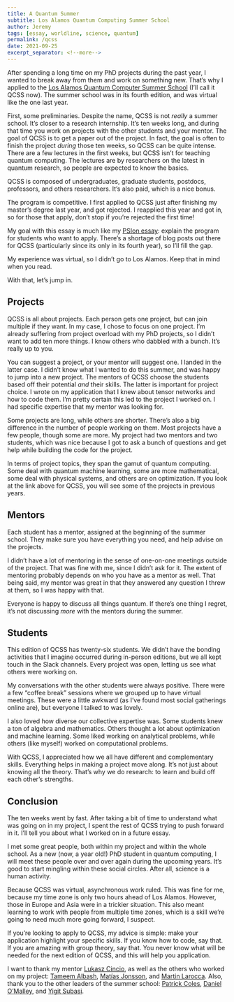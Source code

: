 ```yaml
---
title: A Quantum Summer
subtitle: Los Alamos Quantum Computing Summer School
author: Jeremy
tags: [essay, worldline, science, quantum]
permalink: /qcss
date: 2021-09-25
excerpt_separator: <!--more--> 
---
```


After spending a long time on my PhD projects during the past year, I wanted to break away from them and work on something new. That’s why I applied to the [Los Alamos Quantum Computer Summer School](https://www.lanl.gov/projects/national-security-education-center/information-science-technology/summer-schools/quantumcomputing/index.php) (I’ll call it QCSS now). The summer school was in its fourth edition, and was virtual like the one last year.

<!--more-->

First, some preliminaries. Despite the name, QCSS is not *really* a summer school. It’s closer to a research internship. It’s ten weeks long, and during that time you work on projects with the other students and your mentor. The goal of QCSS is to get a paper out of the project. In fact, the goal is often to finish the project *during* those ten weeks, so QCSS can be quite intense. There are a few lectures in the first weeks, but QCSS isn’t for teaching quantum computing. The lectures are by researchers on the latest in quantum research, so people are expected to know the basics.

QCSS is composed of undergraduates, graduate students, postdocs, professors, and others researchers. It’s also paid, which is a nice bonus.

The program is competitive. I first applied to QCSS just after finishing my master’s degree last year, and got rejected. I reapplied this year and got in, so for those that apply, don’t stop if you’re rejected the first time!

My goal with this essay is much like my [PSIon essay](https://cotejer.github.io/psion): explain the program for students who want to apply. There’s a shortage of blog posts out there for QCSS (particularly since its only in its fourth year), so I’ll fill the gap.

My experience was virtual, so I didn’t go to Los Alamos. Keep that in mind when you read.

With that, let’s jump in.

## Projects

QCSS is all about projects. Each person gets one project, but can join multiple if they want. In my case, I chose to focus on one project. I’m already suffering from project overload with my PhD projects, so I didn’t want to add ten more things. I know others who dabbled with a bunch. It’s really up to you.

You can suggest a project, or your mentor will suggest one. I landed in the latter case. I didn’t know what I wanted to do this summer, and was happy to jump into a new project. The mentors of QCSS choose the students based off their potential *and* their skills. The latter is important for project choice. I wrote on my application that I knew about tensor networks and how to code them. I’m pretty certain this led to the project I worked on. I had specific expertise that my mentor was looking for.

Some projects are long, while others are shorter. There’s also a big difference in the number of people working on them. Most projects have a few people, though some are more. My project had two mentors and two students, which was nice because I got to ask a bunch of questions and get help while building the code for the project.

In terms of project topics, they span the gamut of quantum computing. Some deal with quantum machine learning, some are more mathematical, some deal with physical systems, and others are on optimization. If you look at the link above for QCSS, you will see some of the projects in previous years.

## Mentors

Each student has a mentor, assigned at the beginning of the summer school. They make sure you have everything you need, and help advise on the projects.

I didn’t have a lot of mentoring in the sense of one-on-one meetings outside of the project. That was fine with me, since I didn’t ask for it. The extent of mentoring probably depends on who you have as a mentor as well. That being said, my mentor was great in that they answered any question I threw at them, so I was happy with that.

Everyone is happy to discuss all things quantum. If there’s one thing I regret, it’s not discussing *more* with the mentors during the summer.

## Students

This edition of QCSS has twenty-six students. We didn’t have the bonding activities that I imagine occurred during in-person editions, but we all kept touch in the Slack channels. Every project was open, letting us see what others were working on.

My conversations with the other students were always positive. There were a few “coffee break” sessions where we grouped up to have virtual meetings. These were a little awkward (as I’ve found most social gatherings online are), but everyone I talked to was lovely.

I also loved how diverse our collective expertise was. Some students knew a ton of algebra and mathematics. Others thought a lot about optimization and machine learning. Some liked working on analytical problems, while others (like myself) worked on computational problems.

With QCSS, I appreciated how we all have different and complementary skills. Everything helps in making a project move along. It’s not just about knowing all the theory. That’s why we do research: to learn and build off each other’s strengths.

## Conclusion

The ten weeks went by fast. After taking a bit of time to understand what was going on in my project, I spent the rest of QCSS trying to push forward in it. I’ll tell you about what I worked on in a future essay.

I met some great people, both within my project and within the whole school. As a new (now, a year old!) PhD student in quantum computing, I will meet these people over and over again during the upcoming years. It’s good to start mingling within these social circles. After all, science is a human activity.

Because QCSS was virtual, asynchronous work ruled. This was fine for me, because my time zone is only two hours ahead of Los Alamos.  However, those in Europe and Asia were in a trickier situation. This also meant learning to work with people from multiple time zones, which is a skill we’re going to need much more going forward, I suspect.

If you’re looking to apply to QCSS, my advice is simple: make your application highlight your specific skills. If you know how to code, say that. If you are amazing with group theory, say that. You never know what will be needed for the next edition of QCSS, and this will help you application.

I want to thank my mentor [Lukasz Cincio](https://scholar.google.com/citations?user=opZLj2AAAAAJ), as well as the others who worked on my project: [Tameem Albash](https://www.unm.edu/~talbash/index.html), [Matías Jonsson](https://www.linkedin.com/in/matiasjonsson/), and [Martin Larocca](https://scholar.google.com/citations?user=mpQ0hgwAAAAJ). Also, thank you to the other leaders of the summer school: [Patrick Coles](http://patcoles.com/), [Daniel O’Malley](https://omalled.com/), and [Yigit Subasi](https://scholar.google.com/citations?user=VUHwzlwAAAAJ).
